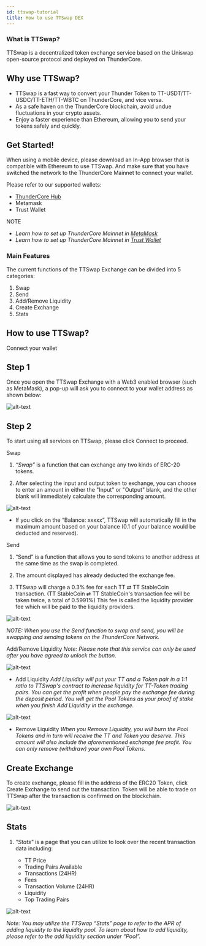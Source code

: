 ```yaml
---
id: ttswap-tutorial
title: How to use TTSwap DEX
---
```


### What is TTSwap?
TTSwap is a decentralized token exchange service based on the Uniswap open-source protocol and deployed on ThunderCore. 

## Why use TTSwap?
* TTSwap is a fast way to convert your Thunder Token to TT-USDT/TT-USDC/TT-ETH/TT-WBTC on ThunderCore, and vice versa.
* As a safe haven on the ThunderCore blockchain, avoid undue fluctuations in your crypto assets.
* Enjoy a faster experience than Ethereum, allowing you to send your tokens safely and quickly.

## Get Started!
When using a mobile device, please download an In-App browser that is compatible with Ethereum to use TTSwap. And make sure that you have switched the network to the ThunderCore Mainnet to connect your wallet.

Please refer to our supported wallets:
* [ThunderCore Hub](https://support-center.thundercore.com/docs/get-wallet/)
* Metamask
* Trust Wallet

NOTE
* _Learn how to set up ThunderCore Mainnet in [MetaMask](https://support-center.thundercore.com/docs/metamask/)_
* _Learn how to set up ThunderCore Mainnet in [Trust Wallet](https://support-center.thundercore.com/docs/trust-wallet/)_


### Main Features
The current functions of the TTSwap Exchange can be divided into 5 categories:
1. Swap 
2. Send 
3. Add/Remove Liquidity 
4. Create Exchange 
5. Stats

## How to use TTSwap?
Connect your wallet

## Step 1
Once you open the TTSwap Exchange with a Web3 enabled browser (such as MetaMask), a pop-up will ask you to connect to your wallet address as shown below: 

![alt-text](assets/img/ttswap/ttswap_1.png)

## Step 2
To start using all services on TTSwap, please click Connect to proceed.

Swap
1. _“Swap”_ is a function that can exchange any two kinds of ERC-20 tokens.

2. After selecting the input and output token to exchange, you can choose to enter an amount in either the "Input" or "Output" blank, and the other blank will immediately calculate the corresponding amount.

![alt-text](assets/img/ttswap/ttswap_2.png)

* If you click on the “Balance: xxxxx”, TTSwap will automatically fill in the maximum amount based on your balance (0.1 of your balance would be deducted and reserved).


Send
1. “Send” is a function that allows you to send tokens to another address at the same time as the swap is completed.

2. The amount displayed has already deducted the exchange fee.

3. TTSwap will charge a 0.3% fee for each TT ⇄ TT StableCoin transaction. (TT StableCoin ⇄ TT StableCoin's transaction fee will be taken twice, a total of 0.5991%) This fee is called the liquidity provider fee which will be paid to the liquidity providers. 

![alt-text](assets/img/ttswap/ttswap_3.png)

_NOTE: When you use the Send function to swap and send, you will be swapping and sending tokens on the ThunderCore Network._


Add/Remove Liquidity
_Note: Please note that this service can only be used after you have agreed to unlock the button._

![alt-text](assets/img/ttswap/ttswap_4.png)

* Add Liquidity
	*Add Liquidity will put your TT and a Token pair in a 1:1 ratio to TTSwap's contract to increase liquidity for TT-Token trading pairs.*
	*You can get the profit when people pay the exchange fee during the deposit period.*
	*You will get the Pool Tokens as your proof of stake when you finish Add Liquidity in the exchange.*

![alt-text](assets/img/ttswap/ttswap_5.png)

* Remove Liquidity
	*When you Remove Liquidity, you will burn the Pool Tokens and in turn will receive the TT and Token you deserve. This amount will also include the aforementioned exchange fee profit.*
	*You can only remove (withdraw) your own Pool Tokens.*

## Create Exchange
To create exchange, please fill in the address of the ERC20 Token, click Create Exchange to send out the transaction. Token will be able to trade on TTSwap after the transaction is confirmed on the blockchain.

![alt-text](assets/img/ttswap/ttswap_6.png)

## Stats

1. _"Stats"_ is a page that you can utilize to look over the recent transaction data including: 

	* TT Price
	* Trading Pairs Available
	* Transactions (24HR)
	* Fees
	* Transaction Volume (24HR)
	* Liquidity
	* Top Trading Pairs

![alt-text](assets/img/ttswap/ttswap_7.png)

_Note: You may utilize the TTSwap “Stats” page to refer to the APR of adding liquidity to the liquidity pool. To learn about how to add liquidity, please refer to the add liquidity section under “Pool”._

